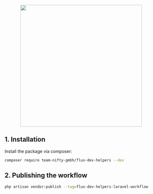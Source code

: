 <p align="center"><a href="https://flux-erp.com" target="_blank"><img src="https://user-images.githubusercontent.com/40495041/160839207-0e1593e0-ff3d-4407-b9d2-d3513c366ab9.svg" width="400"></a></p>

## 1. Installation
Install the package via composer:
```bash
composer require team-nifty-gmbh/flux-dev-helpers --dev
```

## 2. Publishing the workflow
```bash
php artisan vendor:publish --tag=flux-dev-helpers-laravel-workflow
```
